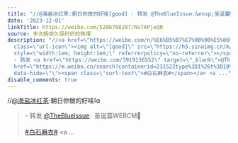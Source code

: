 ```yaml
---
title: "//@海盐冰红茶:朝日你做的好哇[good] - 转发 @TheBlueIssue:&ensp;圣诞篇WEBCM\U0001F37A#白石麻衣# TheBlueIssue的微博视频"
date: '2023-12-01'
linkTitle: https://weibo.com/5286768287/Nv7APjeQN
source: 多次婉拒久保织织的微博
description: "//<a href=\"https://weibo.com/n/%E6%B5%B7%E7%9B%90%E5%86%B0%E7%BA%A2%E8%8C%B6\">@海盐冰红茶</a>:朝日你做的好哇<span
  class=\"url-icon\"><img alt=\"[good]\" src=\"https://h5.sinaimg.cn/m/emoticon/icon/others/h_good-0c51afc69c.png\"
  style=\"width:1em; height:1em;\" referrerpolicy=\"no-referrer\"></span><br><blockquote>
  - 转发 <a href=\"https://weibo.com/3919136552\" target=\"_blank\">@TheBlueIssue</a>: 圣诞篇WEBCM\U0001F37A<br><br><a
  href=\"https://m.weibo.cn/search?containerid=231522type%3D1%26t%3D10%26q%3D%23%E7%99%BD%E7%9F%B3%E9%BA%BB%E8%A1%A3%23&amp;isnewpage=1\"
  data-hide=\"\"><span class=\"surl-text\">#白石麻衣#</span></a> <a ..."
disable_comments: true
---
```

//<a href="https://weibo.com/n/%E6%B5%B7%E7%9B%90%E5%86%B0%E7%BA%A2%E8%8C%B6">@海盐冰红茶</a>:朝日你做的好哇<span class="url-icon"><img alt="[good]" src="https://h5.sinaimg.cn/m/emoticon/icon/others/h_good-0c51afc69c.png" style="width:1em; height:1em;" referrerpolicy="no-referrer"></span><br><blockquote> - 转发 <a href="https://weibo.com/3919136552" target="_blank">@TheBlueIssue</a>: 圣诞篇WEBCM🍺<br><br><a href="https://m.weibo.cn/search?containerid=231522type%3D1%26t%3D10%26q%3D%23%E7%99%BD%E7%9F%B3%E9%BA%BB%E8%A1%A3%23&amp;isnewpage=1" data-hide=""><span class="surl-text">#白石麻衣#</span></a> <a ...